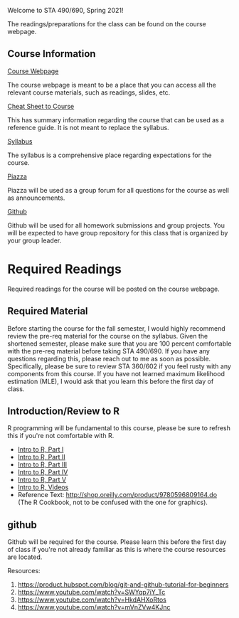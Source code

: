 Welcome to STA 490/690, Spring 2021! 

The readings/preparations for the class can be found on the course webpage.

## Course Information

[Course Webpage](https://resteorts.github.io/teach/almost-all-er.html)

The course webpage is meant to be a place that you can access all the relevant course materials, such as readings, slides, etc. 

[Cheat Sheet to Course]()

This has summary information regarding the course that can be used as a reference guide. It is not meant to replace the syllabus. 

[Syllabus]()

The syllabus is a comprehensive place regarding expectations for the course.

[Piazza]()

Piazza will be used as a group forum for all questions for the course as well as announcements. 

[Github]()

Github will be used for all homework submissions and group projects. You will be expected to have group repository for this class that is organized by your group leader. 

# Required Readings

Required readings for the course will be posted on the course webpage. 

## Required Material

Before starting the course for the fall semester, I would highly recommend review the pre-req material for the course on the syllabus. Given the shortened semester, please make sure that you are 100 percent comfortable with the pre-req material before taking STA 490/690. If you have any questions regarding this, please reach out to me as soon as possible. Specifically, please be sure to review STA 360/602 if you feel rusty with any components from this course. If you have not learned maximum likelihood estimation (MLE), I would ask that you learn this before the first day of class. 

## Introduction/Review to R

R programming will be fundamental to this course, please be sure to refresh this if you're not comfortable with R. 

- [Intro to R, Part I](https://github.com/resteorts/modern-bayes/blob/master/lecturesModernBayes20/background-intro-to-R/introToR-partI.pdf)
- [Intro to R, Part II](https://github.com/resteorts/modern-bayes/blob/master/lecturesModernBayes20/background-intro-to-R/introToR-partII.pdf)
- [Intro to R, Part III](https://github.com/resteorts/modern-bayes/blob/master/lecturesModernBayes20/background-intro-to-R/introToR-partIII.pdf)
- [Intro to R, Part IV](https://github.com/resteorts/modern-bayes/blob/master/lecturesModernBayes20/background-intro-to-R/introToR-partIV.pdf)
- [Intro to R, Part V](https://github.com/resteorts/modern-bayes/blob/master/lecturesModernBayes20/background-intro-to-R/introToR-partV.pdf)
- [Intro to R, Videos](https://github.com/resteorts/modern-bayes/tree/master/lecturesModernBayes20/background-intro-to-R/videos)
- Reference Text: http://shop.oreilly.com/product/9780596809164.do (The R Cookbook, not to be confused with the one for graphics). 

## github

Github will be required for the course. Please learn this before the first day of class if you're not already familiar as this is where the course resources are located. 

Resources:

1. https://product.hubspot.com/blog/git-and-github-tutorial-for-beginners
2. https://www.youtube.com/watch?v=SWYqp7iY_Tc
3. https://www.youtube.com/watch?v=HkdAHXoRtos
4. https://www.youtube.com/watch?v=mVnZVw4KJnc

